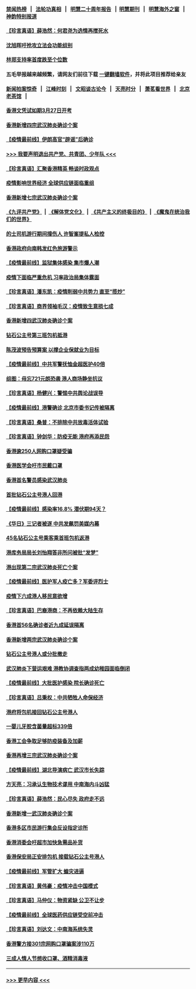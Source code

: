 #### [禁闻热榜](热点新闻.md?=0)  &nbsp;&nbsp;|&nbsp;&nbsp; [法轮功真相](https://github.com/gfw-breaker/truth/blob/master/README.md?=0) &nbsp;&nbsp;|&nbsp;&nbsp; [明慧二十周年报告](https://github.com/gfw-breaker/mh-reports/blob/master/README.md?=0) &nbsp;&nbsp;|&nbsp;&nbsp;[明慧期刊](https://github.com/gfw-breaker/mh-qikan) &nbsp;&nbsp;|&nbsp;&nbsp; [明慧海外之窗](https://github.com/gfw-breaker/mh-news/blob/master/README.md?=0) &nbsp;&nbsp;|&nbsp;&nbsp; [神韵特别报道](https://github.com/gfw-breaker/mh-news/blob/master/shenyun.md?=0)
#### [【珍言真语】薛浩然：何君尧为选情再搅死水](../pages/nsc415/n11898269.md?t=02270631) 
#### [沈旭晖吁抢攻立法会功能组别](../pages/nsc415/n11896084.md?t=02270631) 
#### [林郑支持率首度跌至个位数](../pages/nsc415/n11896058.md?t=02270631) 
#### 五毛举报越来越频繁，请网友们前往下载 [一键翻墙软件](https://github.com/gfw-breaker/ssr-accounts)，并将此项目推荐给亲友
#### [新闻拍案惊奇](https://github.com/gfw-breaker/banned-news/blob/master/pages/link4.md) &nbsp;&nbsp;|&nbsp;&nbsp; [江峰时刻](https://github.com/gfw-breaker/banned-news/blob/master/pages/link4.md) &nbsp;&nbsp;|&nbsp;&nbsp; [文昭谈古论今](https://github.com/gfw-breaker/banned-news/blob/master/pages/link4.md) &nbsp;&nbsp;|&nbsp;&nbsp; [天亮时分](https://github.com/gfw-breaker/banned-news/blob/master/pages/link4.md) &nbsp;&nbsp;|&nbsp;&nbsp; [萧茗看世界](https://github.com/gfw-breaker/banned-news/blob/master/pages/link4.md) &nbsp;&nbsp;|&nbsp;&nbsp; [北京老茶馆](https://github.com/gfw-breaker/banned-news/blob/master/pages/link4.md) &nbsp;&nbsp;|&nbsp;&nbsp; 
#### [香港文凭试如期3月27日开考](../pages/nsc415/n11896055.md?t=02270631) 
#### [香港新增四宗武汉肺炎确诊个案](../pages/nsc415/n11896040.md?t=02270631) 
#### [【疫情最前线】伊朗高官“辟谣”后确诊](../pages/nsc415/n11895902.md?t=02270631) 
#### [>>> 我要声明退出共产党、共青团、少年队 <<<](https://github.com/begood0513/goodnews/blob/master/quit/letter.md) 
#### [【珍言真语】汇聚香港精英 畅谈时政观点](../pages/nsc415/n11895733.md?t=02270631) 
#### [疫情影响世界经济 全球供应链面临重组](../pages/nsc415/n11895634.md?t=02270631) 
#### [香港新增七宗武汉肺炎确诊个案](../pages/nsc415/n11893498.md?t=02270631) 
#### [《九评共产党》](https://github.com/begood0513/9ping.md/blob/master/README.md) &nbsp;|&nbsp; [《解体党文化》](../../../../jtdwh.md/blob/master/README.md)  &nbsp;|&nbsp; [《共产主义的终极目的》](../../../../gczydzjmd.md/blob/master/README.md) &nbsp;|&nbsp; [《魔鬼在统治我们的世界》](../../../../mgztzwmdsj.md/blob/master/README.md) 
#### [的士司机游行期间撞伤人 许智峯提私人检控](../pages/nsc415/n11893483.md?t=02270631) 
#### [香港政府向南韩发红色旅游警示](../pages/nsc415/n11893398.md?t=02270631) 
#### [【疫情最前线】监狱集体感染 集市爆人潮](../pages/nsc415/n11893181.md?t=02270631) 
#### [疫情下面临严重危机  习率政治局集体露面](../pages/nsc415/n11893305.md?t=02270631) 
#### [【珍言真语】潘东凯：疫情削弱中共势力 直至“揽炒”](../pages/nsc415/n11892866.md?t=02270631) 
#### [【珍言真语】商界领袖毛汉：疫情致生意损七成](../pages/nsc415/n11890348.md?t=02270631) 
#### [香港新增四武汉肺炎确诊个案](../pages/nsc415/n11890610.md?t=02270631) 
#### [钻石公主号第三班包机抵港](../pages/nsc415/n11890645.md?t=02270631) 
#### [陈茂波预告预算案 以撑企业保就业为目标](../pages/nsc415/n11890574.md?t=02270631) 
#### [【疫情最前线】中共军警抚恤金超医护40倍](../pages/nsc415/n11890458.md?t=02270631) 
#### [组图：毋忘721元朗恐袭 港人商场静坐抗议](../pages/nsc415/n11876882.md?t=02270631) 
#### [【珍言真语】杨健兴：警惕中共舆论战误导](../pages/nsc415/n11888131.md?t=02270631) 
#### [【疫情最前线】港警确诊 北京市委书记传被隔离](../pages/nsc415/n11886872.md?t=02270631) 
#### [【珍言真语】桑普：不排除中共放毒活体试验](../pages/nsc415/n11886832.md?t=02270631) 
#### [【珍言真语】钟剑华：防疫无能 港府再添民怨](../pages/nsc415/n11884504.md?t=02270631) 
#### [香港逾250人网购口罩疑受骗](../pages/nsc415/n11884388.md?t=02270631) 
#### [香港医学会吁市民戴口罩](../pages/nsc415/n11884367.md?t=02270631) 
#### [香港首名警员感染武汉肺炎](../pages/nsc415/n11884357.md?t=02270631) 
#### [首批钻石公主号港人回港](../pages/nsc415/n11884333.md?t=02270631) 
#### [【疫情最前线】感染率16.8% 潜伏期94天？](../pages/nsc415/n11884256.md?t=02270631) 
#### [《华日》三记者被逐 中共发飙罚美媒内幕](../pages/nsc415/n11884184.md?t=02270631) 
#### [45名钻石公主号乘客乘首班包机返港](../pages/nsc415/n11881770.md?t=02270631) 
#### [港库务局局长刘怡翔答非所问被批“发梦”](../pages/nsc415/n11881752.md?t=02270631) 
#### [港出现第二宗武汉肺炎死亡个案](../pages/nsc415/n11881736.md?t=02270631) 
#### [【疫情最前线】医护军人疫亡多？军委评烈士](../pages/nsc415/n11881655.md?t=02270631) 
#### [疫情下六成港人移民意欲增](../pages/nsc415/n11881699.md?t=02270631) 
#### [【珍言真语】巴裔港商：不再依赖大陆生存](../pages/nsc415/n11881126.md?t=02270631) 
#### [香港首56名确诊者近九成延误隔离](../pages/nsc415/n11879079.md?t=02270631) 
#### [香港新增两宗武汉肺炎确诊个案](../pages/nsc415/n11879064.md?t=02270631) 
#### [钻石公主号港人或分批撤走](../pages/nsc415/n11879029.md?t=02270631) 
#### [武汉肺炎下营运艰难 港教协调查指两成幼稚园面临倒闭](../pages/nsc415/n11878989.md?t=02270631) 
#### [【疫情最前线】大批医护感染 院长确诊死亡](../pages/nsc415/n11878595.md?t=02270631) 
#### [【珍言真语】吕秉权：中共牺牲人命保经济](../pages/nsc415/n11878390.md?t=02270631) 
#### [港府将包机接回钻石公主号港人](../pages/nsc415/n11876352.md?t=02270631) 
#### [一婴儿牙胶含菌量超标339倍](../pages/nsc415/n11876336.md?t=02270631) 
#### [香港工会争取足够防疫装备及加薪](../pages/nsc415/n11876313.md?t=02270631) 
#### [香港再增三宗武汉肺炎确诊个案](../pages/nsc415/n11876297.md?t=02270631) 
#### [【疫情最前线】湖北导演病亡 武汉市长失踪](../pages/nsc415/n11876272.md?t=02270631) 
#### [方天亮：习承认生物技术谬用 中南海内斗凶猛](../pages/nsc415/n11873679.md?t=02270631) 
#### [【珍言真语】薛浩然：民心尽失 政府走不远](../pages/nsc415/n11875838.md?t=02270631) 
#### [香港新增一武汉肺炎确诊个案](../pages/nsc415/n11874044.md?t=02270631) 
#### [香港多区市民游行集会反设指定诊所](../pages/nsc415/n11874017.md?t=02270631) 
#### [香港消委会吁超市加快急需品补货](../pages/nsc415/n11874003.md?t=02270631) 
#### [香港保安局正安排包机 接载钻石公主号港人](../pages/nsc415/n11873932.md?t=02270631) 
#### [【疫情最前线】军管扩大 蝗灾进逼](../pages/nsc415/n11873780.md?t=02270631) 
#### [【珍言真语】黄伟豪：疫情冲击中国模式](../pages/nsc415/n11873482.md?t=02270631) 
#### [【珍言真语】马仲仪：物资紧缺 公卫不让步](../pages/nsc415/n11872315.md?t=02270631) 
#### [【疫情最前线】全球医药供应链受空前冲击](../pages/nsc415/n11869614.md?t=02270631) 
#### [【珍言真语】刘达文：中南海系统失灵](../pages/nsc415/n11869465.md?t=02270631) 
#### [香港警方接301宗网购口罩骗案涉110万](../pages/nsc415/n11867572.md?t=02270631) 
#### [三成人情人节想收口罩、酒精消毒液](../pages/nsc415/n11867523.md?t=02270631) 

----
#### [ >>> 更早内容 <<< ](../indexes/nsc415-earlier.md)
